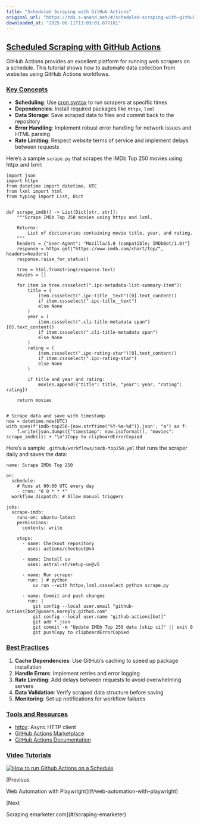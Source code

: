 ```yaml
---
title: "Scheduled Scraping with GitHub Actions"
original_url: "https://tds.s-anand.net/#/scheduled-scraping-with-github-actions?id=key-concepts"
downloaded_at: "2025-06-11T13:03:01.877101"
---
```


[Scheduled Scraping with GitHub Actions](#/scheduled-scraping-with-github-actions?id=scheduled-scraping-with-github-actions)
----------------------------------------------------------------------------------------------------------------------------

GitHub Actions provides an excellent platform for running web scrapers on a schedule. This tutorial shows how to automate data collection from websites using GitHub Actions workflows.

### [Key Concepts](#/scheduled-scraping-with-github-actions?id=key-concepts)

* **Scheduling**: Use [cron syntax](https://docs.github.com/en/actions/using-workflows/events-that-trigger-workflows#schedule) to run scrapers at specific times
* **Dependencies**: Install required packages like `httpx`, `lxml`
* **Data Storage**: Save scraped data to files and commit back to the repository
* **Error Handling**: Implement robust error handling for network issues and HTML parsing
* **Rate Limiting**: Respect website terms of service and implement delays between requests

Here’s a sample `scrape.py` that scrapes the IMDb Top 250 movies using httpx and lxml:

```
import json
import httpx
from datetime import datetime, UTC
from lxml import html
from typing import List, Dict


def scrape_imdb() -> List[Dict[str, str]]:
    """Scrape IMDb Top 250 movies using httpx and lxml.

    Returns:
        List of dictionaries containing movie title, year, and rating.
    """
    headers = {"User-Agent": "Mozilla/5.0 (compatible; IMDbBot/1.0)"}
    response = httpx.get("https://www.imdb.com/chart/top/", headers=headers)
    response.raise_for_status()

    tree = html.fromstring(response.text)
    movies = []

    for item in tree.cssselect(".ipc-metadata-list-summary-item"):
        title = (
            item.cssselect(".ipc-title__text")[0].text_content()
            if item.cssselect(".ipc-title__text")
            else None
        )
        year = (
            item.cssselect(".cli-title-metadata span")[0].text_content()
            if item.cssselect(".cli-title-metadata span")
            else None
        )
        rating = (
            item.cssselect(".ipc-rating-star")[0].text_content()
            if item.cssselect(".ipc-rating-star")
            else None
        )

        if title and year and rating:
            movies.append({"title": title, "year": year, "rating": rating})

    return movies


# Scrape data and save with timestamp
now = datetime.now(UTC)
with open(f'imdb-top250-{now.strftime("%Y-%m-%d")}.json', "a") as f:
    f.write(json.dumps({"timestamp": now.isoformat(), "movies": scrape_imdb()}) + "\n")Copy to clipboardErrorCopied
```

Here’s a sample `.github/workflows/imdb-top250.yml` that runs the scraper daily and saves the data:

```
name: Scrape IMDb Top 250

on:
  schedule:
    # Runs at 00:00 UTC every day
    - cron: "0 0 * * *"
  workflow_dispatch: # Allow manual triggers

jobs:
  scrape-imdb:
    runs-on: ubuntu-latest
    permissions:
      contents: write

    steps:
      - name: Checkout repository
        uses: actions/checkout@v4

      - name: Install uv
        uses: astral-sh/setup-uv@v5

      - name: Run scraper
        run: | # python
          uv run --with httpx,lxml,cssselect python scrape.py

      - name: Commit and push changes
        run: |
          git config --local user.email "github-actions[bot]@users.noreply.github.com"
          git config --local user.name "github-actions[bot]"
          git add *.json
          git commit -m "Update IMDb Top 250 data [skip ci]" || exit 0
          git pushCopy to clipboardErrorCopied
```

### [Best Practices](#/scheduled-scraping-with-github-actions?id=best-practices)

1. **Cache Dependencies**: Use GitHub’s caching to speed up package installation
2. **Handle Errors**: Implement retries and error logging
3. **Rate Limiting**: Add delays between requests to avoid overwhelming servers
4. **Data Validation**: Verify scraped data structure before saving
5. **Monitoring**: Set up notifications for workflow failures

### [Tools and Resources](#/scheduled-scraping-with-github-actions?id=tools-and-resources)

* [httpx](https://www.python-httpx.org/): Async HTTP client
* [GitHub Actions Marketplace](https://github.com/marketplace?type=actions)
* [GitHub Actions Documentation](https://docs.github.com/en/actions)

### [Video Tutorials](#/scheduled-scraping-with-github-actions?id=video-tutorials)

[![How to run Github Actions on a Schedule](https://i.ytimg.com/vi_webp/eJG86J200nM/sddefault.webp)](https://youtu.be/eJG86J200nM)

[Previous

Web Automation with Playwright](#/web-automation-with-playwright)

[Next

Scraping emarketer.com](#/scraping-emarketer)